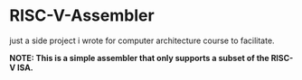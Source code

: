 # RISC-V-Assembler

just a side project i wrote for computer architecture course to facilitate.

**NOTE: This is a simple assembler that only supports a subset of the RISC-V ISA.**
